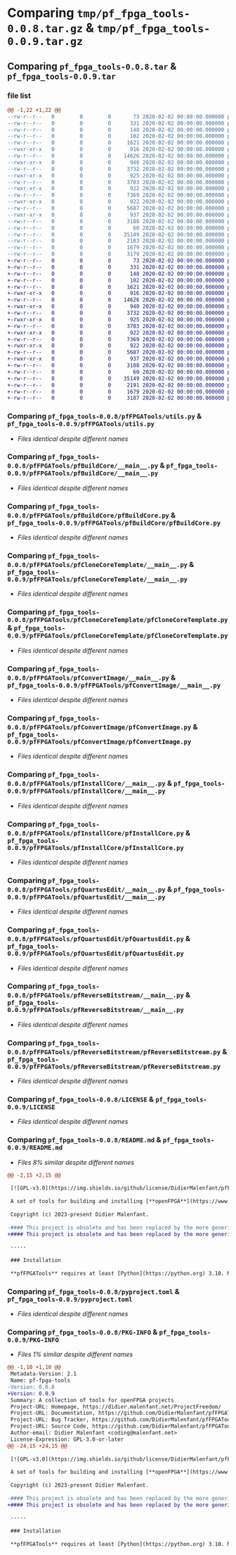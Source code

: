 # Comparing `tmp/pf_fpga_tools-0.0.8.tar.gz` & `tmp/pf_fpga_tools-0.0.9.tar.gz`

## Comparing `pf_fpga_tools-0.0.8.tar` & `pf_fpga_tools-0.0.9.tar`

### file list

```diff
@@ -1,22 +1,22 @@
--rw-r--r--   0        0        0       73 2020-02-02 00:00:00.000000 pf_fpga_tools-0.0.8/.flake8
--rw-r--r--   0        0        0      331 2020-02-02 00:00:00.000000 pf_fpga_tools-0.0.8/pfFPGATools/Exceptions.py
--rw-r--r--   0        0        0      148 2020-02-02 00:00:00.000000 pf_fpga_tools-0.0.8/pfFPGATools/__about__.py
--rw-r--r--   0        0        0      102 2020-02-02 00:00:00.000000 pf_fpga_tools-0.0.8/pfFPGATools/__init__.py
--rw-r--r--   0        0        0     1621 2020-02-02 00:00:00.000000 pf_fpga_tools-0.0.8/pfFPGATools/utils.py
--rwxr-xr-x   0        0        0      916 2020-02-02 00:00:00.000000 pf_fpga_tools-0.0.8/pfFPGATools/pfBuildCore/__main__.py
--rw-r--r--   0        0        0    14626 2020-02-02 00:00:00.000000 pf_fpga_tools-0.0.8/pfFPGATools/pfBuildCore/pfBuildCore.py
--rwxr-xr-x   0        0        0      940 2020-02-02 00:00:00.000000 pf_fpga_tools-0.0.8/pfFPGATools/pfCloneCoreTemplate/__main__.py
--rw-r--r--   0        0        0     3732 2020-02-02 00:00:00.000000 pf_fpga_tools-0.0.8/pfFPGATools/pfCloneCoreTemplate/pfCloneCoreTemplate.py
--rwxr-xr-x   0        0        0      925 2020-02-02 00:00:00.000000 pf_fpga_tools-0.0.8/pfFPGATools/pfConvertImage/__main__.py
--rw-r--r--   0        0        0     3703 2020-02-02 00:00:00.000000 pf_fpga_tools-0.0.8/pfFPGATools/pfConvertImage/pfConvertImage.py
--rwxr-xr-x   0        0        0      922 2020-02-02 00:00:00.000000 pf_fpga_tools-0.0.8/pfFPGATools/pfInstallCore/__main__.py
--rw-r--r--   0        0        0     7369 2020-02-02 00:00:00.000000 pf_fpga_tools-0.0.8/pfFPGATools/pfInstallCore/pfInstallCore.py
--rwxr-xr-x   0        0        0      922 2020-02-02 00:00:00.000000 pf_fpga_tools-0.0.8/pfFPGATools/pfQuartusEdit/__main__.py
--rw-r--r--   0        0        0     5687 2020-02-02 00:00:00.000000 pf_fpga_tools-0.0.8/pfFPGATools/pfQuartusEdit/pfQuartusEdit.py
--rwxr-xr-x   0        0        0      937 2020-02-02 00:00:00.000000 pf_fpga_tools-0.0.8/pfFPGATools/pfReverseBitstream/__main__.py
--rw-r--r--   0        0        0     3188 2020-02-02 00:00:00.000000 pf_fpga_tools-0.0.8/pfFPGATools/pfReverseBitstream/pfReverseBitstream.py
--rw-r--r--   0        0        0       60 2020-02-02 00:00:00.000000 pf_fpga_tools-0.0.8/.gitignore
--rw-r--r--   0        0        0    35149 2020-02-02 00:00:00.000000 pf_fpga_tools-0.0.8/LICENSE
--rw-r--r--   0        0        0     2183 2020-02-02 00:00:00.000000 pf_fpga_tools-0.0.8/README.md
--rw-r--r--   0        0        0     1679 2020-02-02 00:00:00.000000 pf_fpga_tools-0.0.8/pyproject.toml
--rw-r--r--   0        0        0     3179 2020-02-02 00:00:00.000000 pf_fpga_tools-0.0.8/PKG-INFO
+-rw-r--r--   0        0        0       73 2020-02-02 00:00:00.000000 pf_fpga_tools-0.0.9/.flake8
+-rw-r--r--   0        0        0      331 2020-02-02 00:00:00.000000 pf_fpga_tools-0.0.9/pfFPGATools/Exceptions.py
+-rw-r--r--   0        0        0      148 2020-02-02 00:00:00.000000 pf_fpga_tools-0.0.9/pfFPGATools/__about__.py
+-rw-r--r--   0        0        0      102 2020-02-02 00:00:00.000000 pf_fpga_tools-0.0.9/pfFPGATools/__init__.py
+-rw-r--r--   0        0        0     1621 2020-02-02 00:00:00.000000 pf_fpga_tools-0.0.9/pfFPGATools/utils.py
+-rwxr-xr-x   0        0        0      916 2020-02-02 00:00:00.000000 pf_fpga_tools-0.0.9/pfFPGATools/pfBuildCore/__main__.py
+-rw-r--r--   0        0        0    14626 2020-02-02 00:00:00.000000 pf_fpga_tools-0.0.9/pfFPGATools/pfBuildCore/pfBuildCore.py
+-rwxr-xr-x   0        0        0      940 2020-02-02 00:00:00.000000 pf_fpga_tools-0.0.9/pfFPGATools/pfCloneCoreTemplate/__main__.py
+-rw-r--r--   0        0        0     3732 2020-02-02 00:00:00.000000 pf_fpga_tools-0.0.9/pfFPGATools/pfCloneCoreTemplate/pfCloneCoreTemplate.py
+-rwxr-xr-x   0        0        0      925 2020-02-02 00:00:00.000000 pf_fpga_tools-0.0.9/pfFPGATools/pfConvertImage/__main__.py
+-rw-r--r--   0        0        0     3703 2020-02-02 00:00:00.000000 pf_fpga_tools-0.0.9/pfFPGATools/pfConvertImage/pfConvertImage.py
+-rwxr-xr-x   0        0        0      922 2020-02-02 00:00:00.000000 pf_fpga_tools-0.0.9/pfFPGATools/pfInstallCore/__main__.py
+-rw-r--r--   0        0        0     7369 2020-02-02 00:00:00.000000 pf_fpga_tools-0.0.9/pfFPGATools/pfInstallCore/pfInstallCore.py
+-rwxr-xr-x   0        0        0      922 2020-02-02 00:00:00.000000 pf_fpga_tools-0.0.9/pfFPGATools/pfQuartusEdit/__main__.py
+-rw-r--r--   0        0        0     5687 2020-02-02 00:00:00.000000 pf_fpga_tools-0.0.9/pfFPGATools/pfQuartusEdit/pfQuartusEdit.py
+-rwxr-xr-x   0        0        0      937 2020-02-02 00:00:00.000000 pf_fpga_tools-0.0.9/pfFPGATools/pfReverseBitstream/__main__.py
+-rw-r--r--   0        0        0     3188 2020-02-02 00:00:00.000000 pf_fpga_tools-0.0.9/pfFPGATools/pfReverseBitstream/pfReverseBitstream.py
+-rw-r--r--   0        0        0       60 2020-02-02 00:00:00.000000 pf_fpga_tools-0.0.9/.gitignore
+-rw-r--r--   0        0        0    35149 2020-02-02 00:00:00.000000 pf_fpga_tools-0.0.9/LICENSE
+-rw-r--r--   0        0        0     2191 2020-02-02 00:00:00.000000 pf_fpga_tools-0.0.9/README.md
+-rw-r--r--   0        0        0     1679 2020-02-02 00:00:00.000000 pf_fpga_tools-0.0.9/pyproject.toml
+-rw-r--r--   0        0        0     3187 2020-02-02 00:00:00.000000 pf_fpga_tools-0.0.9/PKG-INFO
```

### Comparing `pf_fpga_tools-0.0.8/pfFPGATools/utils.py` & `pf_fpga_tools-0.0.9/pfFPGATools/utils.py`

 * *Files identical despite different names*

### Comparing `pf_fpga_tools-0.0.8/pfFPGATools/pfBuildCore/__main__.py` & `pf_fpga_tools-0.0.9/pfFPGATools/pfBuildCore/__main__.py`

 * *Files identical despite different names*

### Comparing `pf_fpga_tools-0.0.8/pfFPGATools/pfBuildCore/pfBuildCore.py` & `pf_fpga_tools-0.0.9/pfFPGATools/pfBuildCore/pfBuildCore.py`

 * *Files identical despite different names*

### Comparing `pf_fpga_tools-0.0.8/pfFPGATools/pfCloneCoreTemplate/__main__.py` & `pf_fpga_tools-0.0.9/pfFPGATools/pfCloneCoreTemplate/__main__.py`

 * *Files identical despite different names*

### Comparing `pf_fpga_tools-0.0.8/pfFPGATools/pfCloneCoreTemplate/pfCloneCoreTemplate.py` & `pf_fpga_tools-0.0.9/pfFPGATools/pfCloneCoreTemplate/pfCloneCoreTemplate.py`

 * *Files identical despite different names*

### Comparing `pf_fpga_tools-0.0.8/pfFPGATools/pfConvertImage/__main__.py` & `pf_fpga_tools-0.0.9/pfFPGATools/pfConvertImage/__main__.py`

 * *Files identical despite different names*

### Comparing `pf_fpga_tools-0.0.8/pfFPGATools/pfConvertImage/pfConvertImage.py` & `pf_fpga_tools-0.0.9/pfFPGATools/pfConvertImage/pfConvertImage.py`

 * *Files identical despite different names*

### Comparing `pf_fpga_tools-0.0.8/pfFPGATools/pfInstallCore/__main__.py` & `pf_fpga_tools-0.0.9/pfFPGATools/pfInstallCore/__main__.py`

 * *Files identical despite different names*

### Comparing `pf_fpga_tools-0.0.8/pfFPGATools/pfInstallCore/pfInstallCore.py` & `pf_fpga_tools-0.0.9/pfFPGATools/pfInstallCore/pfInstallCore.py`

 * *Files identical despite different names*

### Comparing `pf_fpga_tools-0.0.8/pfFPGATools/pfQuartusEdit/__main__.py` & `pf_fpga_tools-0.0.9/pfFPGATools/pfQuartusEdit/__main__.py`

 * *Files identical despite different names*

### Comparing `pf_fpga_tools-0.0.8/pfFPGATools/pfQuartusEdit/pfQuartusEdit.py` & `pf_fpga_tools-0.0.9/pfFPGATools/pfQuartusEdit/pfQuartusEdit.py`

 * *Files identical despite different names*

### Comparing `pf_fpga_tools-0.0.8/pfFPGATools/pfReverseBitstream/__main__.py` & `pf_fpga_tools-0.0.9/pfFPGATools/pfReverseBitstream/__main__.py`

 * *Files identical despite different names*

### Comparing `pf_fpga_tools-0.0.8/pfFPGATools/pfReverseBitstream/pfReverseBitstream.py` & `pf_fpga_tools-0.0.9/pfFPGATools/pfReverseBitstream/pfReverseBitstream.py`

 * *Files identical despite different names*

### Comparing `pf_fpga_tools-0.0.8/LICENSE` & `pf_fpga_tools-0.0.9/LICENSE`

 * *Files identical despite different names*

### Comparing `pf_fpga_tools-0.0.8/README.md` & `pf_fpga_tools-0.0.9/README.md`

 * *Files 8% similar despite different names*

```diff
@@ -2,15 +2,15 @@
 
 [![GPL-v3.0](https://img.shields.io/github/license/DidierMalenfant/pfFPGATools)](https://spdx.org/licenses/GPL-3.0-or-later.html) [![PyPI - Python Version](https://img.shields.io/pypi/pyversions/pf-fpga-tools.svg)](https://python.org) [![PyPI - Version](https://img.shields.io/pypi/v/pf-fpga-tools.svg)](https://pypi.org/project/pf-fpga-tools)
 
 A set of tools for building and installing [**openFPGA**](https://www.analogue.co/developer) cores for the [**Analog Pocket**](https://www.analogue.co/pocket).
 
 Copyright (c) 2023-present Didier Malenfant.
 
-#### This project is obsolete and has been replaced by the more generic [pf-tools](https://pypi.org/project/pf-tools/).
+#### This project is obsolete and has been replaced by the more generic [pf-dev-tools](https://pypi.org/project/pf-dev-tools/).
 
 -----
 
 ### Installation
 
 **pfFPGATools** requires at least [Python](https://python.org) 3.10. Make sure you have a [supported version](http://didier.malenfant.net/blog/nerdy/2022/08/17/installing-python.html) of **Python** before proceeding.
```

### Comparing `pf_fpga_tools-0.0.8/pyproject.toml` & `pf_fpga_tools-0.0.9/pyproject.toml`

 * *Files identical despite different names*

### Comparing `pf_fpga_tools-0.0.8/PKG-INFO` & `pf_fpga_tools-0.0.9/PKG-INFO`

 * *Files 1% similar despite different names*

```diff
@@ -1,10 +1,10 @@
 Metadata-Version: 2.1
 Name: pf-fpga-tools
-Version: 0.0.8
+Version: 0.0.9
 Summary: A collection of tools for openFPGA projects
 Project-URL: Homepage, https://didier.malenfant.net/ProjectFreedom/
 Project-URL: Documentation, https://github.com/DidierMalenfant/pfFPGATools#readme
 Project-URL: Bug Tracker, https://github.com/DidierMalenfant/pfFPGATools/issues
 Project-URL: Source Code, https://github.com/DidierMalenfant/pfFPGATools
 Author-email: Didier Malenfant <coding@malenfant.net>
 License-Expression: GPL-3.0-or-later
@@ -24,15 +24,15 @@
 
 [![GPL-v3.0](https://img.shields.io/github/license/DidierMalenfant/pfFPGATools)](https://spdx.org/licenses/GPL-3.0-or-later.html) [![PyPI - Python Version](https://img.shields.io/pypi/pyversions/pf-fpga-tools.svg)](https://python.org) [![PyPI - Version](https://img.shields.io/pypi/v/pf-fpga-tools.svg)](https://pypi.org/project/pf-fpga-tools)
 
 A set of tools for building and installing [**openFPGA**](https://www.analogue.co/developer) cores for the [**Analog Pocket**](https://www.analogue.co/pocket).
 
 Copyright (c) 2023-present Didier Malenfant.
 
-#### This project is obsolete and has been replaced by the more generic [pf-tools](https://pypi.org/project/pf-tools/).
+#### This project is obsolete and has been replaced by the more generic [pf-dev-tools](https://pypi.org/project/pf-dev-tools/).
 
 -----
 
 ### Installation
 
 **pfFPGATools** requires at least [Python](https://python.org) 3.10. Make sure you have a [supported version](http://didier.malenfant.net/blog/nerdy/2022/08/17/installing-python.html) of **Python** before proceeding.
```

